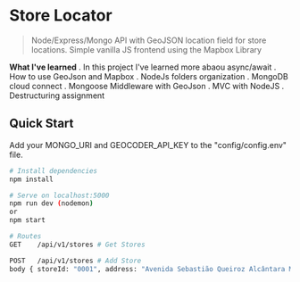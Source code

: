 # Store Locator

> Node/Express/Mongo API with GeoJSON location field for store locations. Simple vanilla JS frontend using the Mapbox Library

**What I've learned**
. In this project I've learned more abaou async/await
. How to use GeoJson and Mapbox
. NodeJs folders organization
. MongoDB cloud connect
. Mongoose Middleware with GeoJson
. MVC with NodeJS
. Destructuring assignment


## Quick Start

Add your MONGO_URI and GEOCODER_API_KEY to the "config/config.env" file.

```bash
# Install dependencies
npm install

# Serve on localhost:5000
npm run dev (nodemon)
or
npm start

# Routes
GET    /api/v1/stores # Get Stores

POST   /api/v1/stores # Add Store
body { storeId: "0001", address: "Avenida Sebastião Queiroz Alcântara Macapa" }
```